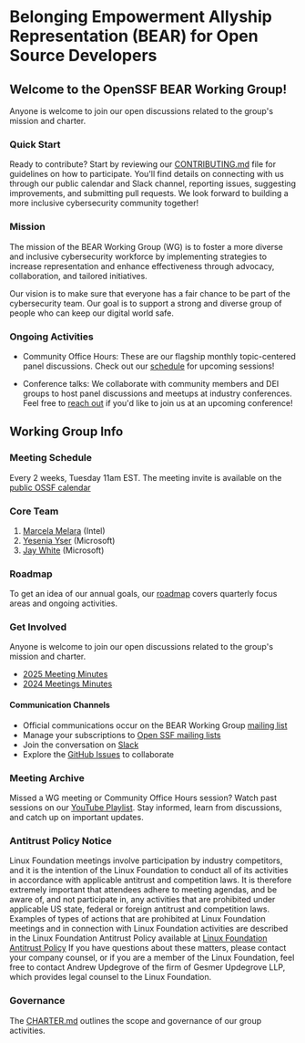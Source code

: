 
# Belonging Empowerment Allyship Representation (BEAR) for Open Source Developers

## Welcome to the OpenSSF BEAR Working Group!</h1>

Anyone is welcome to join our open discussions related to the group's mission and charter.

### Quick Start

Ready to contribute? Start by reviewing our [CONTRIBUTING.md](./CONTRIBUTING.md) file for guidelines on how to participate. You'll find details on connecting with us through our public calendar and Slack channel, reporting issues, suggesting improvements, and submitting pull requests. We look forward to building a more inclusive cybersecurity community together!
 
### Mission

The mission of the BEAR Working Group (WG) is to foster a more diverse and inclusive cybersecurity workforce by implementing strategies to increase representation and enhance effectiveness through advocacy, collaboration, and tailored initiatives.

Our vision is to make sure that everyone has a fair chance to be part of the cybersecurity team. Our goal is to support a strong and diverse group of people who can keep our digital world safe.

### Ongoing Activities

* Community Office Hours: These are our flagship monthly topic-centered panel discussions.
Check out our [schedule](https://docs.google.com/spreadsheets/d/1aTAUL4YAlB5a_LCzKp4lAfD6sbUFkr6r5d5r1mlNWvo/edit?gid=0#gid=0) for upcoming sessions!

* Conference talks: We collaborate with community members and DEI groups to
host panel discussions and meetups at industry conferences. Feel free to [reach out](#communication-channels) if you'd like to join us at an upcoming conference!

## Working Group Info

### Meeting Schedule

Every 2 weeks, Tuesday 11am EST. The meeting invite is available on the [public OSSF calendar](https://calendar.google.com/calendar?cid=czYzdm9lZmhwNWk5cGZsdGI1cTY3bmdwZXNAZ3JvdXAuY2FsZW5kYXIuZ29vZ2xlLmNvbQ)

### Core Team
1. [Marcela Melara](https://github.com/marcelamelara) (Intel)
2. [Yesenia Yser](https://github.com/Cyber-JiuJiteria) (Microsoft) 
3. [Jay White](https://github.com/camaleon2016) (Microsoft)

### Roadmap

To get an idea of our annual goals, our [roadmap](./Roadmap.md) covers
quarterly focus areas and ongoing activities.

### Get Involved

Anyone is welcome to join our open discussions related to the group's mission and charter.

* [2025 Meeting Minutes](https://docs.google.com/document/d/17j8uN_radgNcY4G8u1Ua8FN__lUL4TeUN0gb-D2TrZ4/edit?tab=t.0)
* [2024 Meetings Minutes](https://docs.google.com/document/d/1zGTOJdFVIMnixT3EFQ6_bbQ0iy7f4Z4TxhX9A5VY9TM/edit#heading=h.9m0zi4b0wnne)

#### Communication Channels
* Official communications occur on the BEAR Working Group [mailing list](https://lists.openssf.org/g/openssf-wg-dei)
* Manage your subscriptions to [Open SSF mailing lists](https://lists.openssf.org/g/main/subgroups)
* Join the conversation on [Slack](https://app.slack.com/client/T019QHUBYQ3/C068TF7AH0U)
* Explore the [GitHub Issues](https://github.com/ossf/wg-dei/issues) to collaborate 

### Meeting Archive

Missed a WG meeting or Community Office Hours session? Watch past sessions on our [YouTube Playlist](https://youtube.com/playlist?list=PLVl2hFL_zAh-5YC3PnIbc14KDEYsgLYBs&si=aTFpeeRCgA4KNjn9). Stay informed, learn from discussions, and catch up on important updates.

### Antitrust Policy Notice

Linux Foundation meetings involve participation by industry competitors, and it is the intention of the Linux Foundation to conduct all of its activities in accordance with applicable antitrust and competition laws. It is therefore extremely important that attendees adhere to meeting agendas, and be aware of, and not participate in, any activities that are prohibited under applicable US state, federal or foreign antitrust and competition laws.  Examples of types of actions that are prohibited at Linux Foundation meetings and in connection with Linux Foundation activities are described in the Linux Foundation Antitrust Policy available at [Linux Foundation Antitrust Policy](http://www.linuxfoundation.org/antitrust-policy) If you have questions about these matters, please contact your company counsel, or if you are a member of the Linux Foundation, feel free to contact Andrew Updegrove of the firm of Gesmer Updegrove LLP, which provides legal counsel to the Linux Foundation.

### Governance

The [CHARTER.md](./CHARTER.md) outlines the scope and governance of our group activities.
